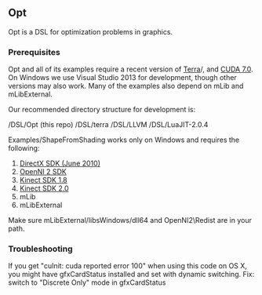 Opt
---

Opt is a DSL for optimization problems in graphics.

### Prerequisites ###

Opt and all of its examples require a recent version of [Terra](https://github.com/zdevito/terra)/, and [CUDA 7.0](https://developer.nvidia.com/cuda-toolkit-70). On Windows we use Visual Studio 2013 for development, though other versions may also work. Many of the examples also depend on mLib and mLibExternal.

Our recommended directory structure for development is:

/DSL/Opt (this repo)
/DSL/terra
/DSL/LLVM
/DSL/LuaJIT-2.0.4


Examples/ShapeFromShading works only on Windows and requires the following:

1. [DirectX SDK (June 2010)](https://www.microsoft.com/en-us/download/details.aspx?id=6812)
2. [OpenNI 2 SDK](http://structure.io/openni)
3. [Kinect SDK 1.8](https://www.microsoft.com/en-us/download/details.aspx?id=40278)
4. [Kinect SDK 2.0](http://www.microsoft.com/en-us/download/details.aspx?id=44561)
5. mLib
6. mLibExternal

Make sure mLibExternal/libsWindows/dll64 and OpenNI2\Redist are in your path.


### Troubleshooting ###

If you get "cuInit: cuda reported error 100" when using this code on OS X, you might have gfxCardStatus installed and set with dynamic switching. Fix: switch to "Discrete Only" mode in gfxCardStatus